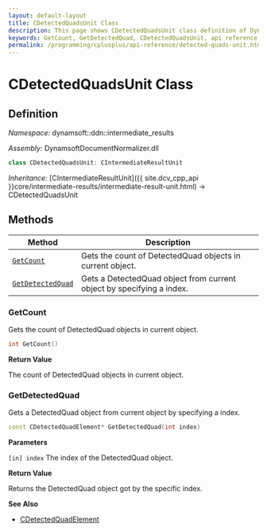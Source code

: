 ```yaml
---
layout: default-layout
title: CDetectedQuadsUnit Class
description: This page shows CDetectedQuadsUnit class definition of Dynamsoft Document Normalizer SDK C++ Edition.
keywords: GetCount, GetDetectedQuad, CDetectedQuadsUnit, api reference
permalink: /programming/cplusplus/api-reference/detected-quads-unit.html
---
```


# CDetectedQuadsUnit Class

## Definition

*Namespace:* dynamsoft::ddn::intermediate_results

*Assembly:* DynamsoftDocumentNormalizer.dll

```cpp
class CDetectedQuadsUnit: CIntermediateResultUnit
```

*Inheritance:* [CIntermediateResultUnit]({{ site.dcv_cpp_api }}core/intermediate-results/intermediate-result-unit.html) -> CDetectedQuadsUnit

## Methods

| Method | Description |
|--------|-------------|
| [`GetCount`](#getcount) | Gets the count of DetectedQuad objects in current object.|
| [`GetDetectedQuad`](#getdetectedquad) | Gets a DetectedQuad object from current object by specifying a index. |

### GetCount

Gets the count of DetectedQuad objects in current object.

```cpp
int GetCount() 
```

**Return Value**

The count of DetectedQuad objects in current object.

### GetDetectedQuad

Gets a DetectedQuad object from current object by specifying a index.

```cpp
const CDetectedQuadElement* GetDetectedQuad(int index)
```

**Parameters**

`[in] index` The index of the DetectedQuad object.

**Return Value**

Returns the DetectedQuad object got by the specific index.

**See Also**

* [CDetectedQuadElement]({{cpp_api}}detected-quad-element.html)
